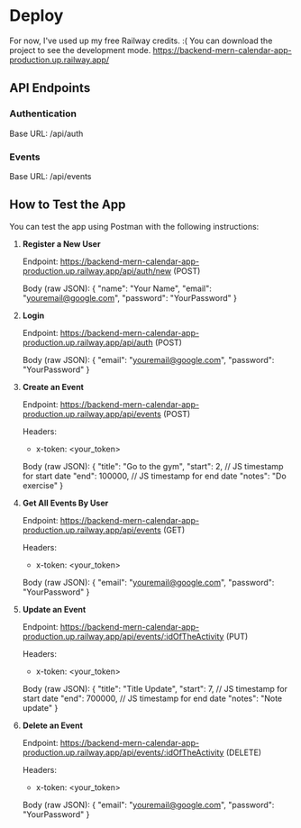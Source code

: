 # Deploy
For now, I've used up my free Railway credits. :(
You can download the project to see the development mode.
https://backend-mern-calendar-app-production.up.railway.app/

## API Endpoints

### Authentication
Base URL: /api/auth

### Events
Base URL: /api/events

## How to Test the App

You can test the app using Postman with the following instructions:

1. **Register a New User**

   Endpoint: https://backend-mern-calendar-app-production.up.railway.app/api/auth/new (POST)

   Body (raw JSON):
   {
       "name": "Your Name",
       "email": "youremail@google.com",
       "password": "YourPassword"
   }

2. **Login**

   Endpoint: https://backend-mern-calendar-app-production.up.railway.app/api/auth (POST)

   Body (raw JSON):
   {
       "email": "youremail@google.com",
       "password": "YourPassword"
   }

3. **Create an Event**

   Endpoint: https://backend-mern-calendar-app-production.up.railway.app/api/events (POST)

   Headers: 
   - x-token: <your_token>

   Body (raw JSON):
   {
       "title": "Go to the gym",
       "start": 2, // JS timestamp for start date
       "end": 100000, // JS timestamp for end date
       "notes": "Do exercise"
   }

4. **Get All Events By User**

   Endpoint: https://backend-mern-calendar-app-production.up.railway.app/api/events (GET)

   Headers: 
   - x-token: <your_token>

   Body (raw JSON):
   {
    "email": "youremail@google.com",
    "password": "YourPassword"
   }

5. **Update an Event**

   Endpoint: https://backend-mern-calendar-app-production.up.railway.app/api/events/:idOfTheActivity (PUT)

   Headers: 
   - x-token: <your_token>

   Body (raw JSON):
   {
       "title": "Title Update",
       "start": 7, // JS timestamp for start date
       "end": 700000, // JS timestamp for end date
       "notes": "Note update"
   }

6. **Delete an Event**

   Endpoint: https://backend-mern-calendar-app-production.up.railway.app/api/events/:idOfTheActivity (DELETE)

   Headers: 
   - x-token: <your_token>

    Body (raw JSON):
   {
    "email": "youremail@google.com",
    "password": "YourPassword"
   }
